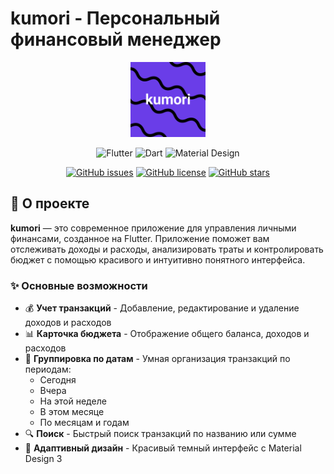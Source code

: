 # kumori - Персональный финансовый менеджер

<div align="center">
  <img src="assets/logo/logo.png" alt="Kumori Logo" width="120" height="120"/>
  
  ![Flutter](https://img.shields.io/badge/Flutter-02569B?style=for-the-badge&logo=flutter&logoColor=white)
  ![Dart](https://img.shields.io/badge/Dart-0175C2?style=for-the-badge&logo=dart&logoColor=white)
  ![Material Design](https://img.shields.io/badge/Material%20Design-757575?style=for-the-badge&logo=material-design&logoColor=white)
  
  [![GitHub issues](https://img.shields.io/github/issues/your-username/kumori?style=flat-square)](https://github.com/your-username/kumori/issues)
  [![GitHub license](https://img.shields.io/github/license/your-username/kumori?style=flat-square)](https://github.com/your-username/kumori/blob/main/LICENSE)
  [![GitHub stars](https://img.shields.io/github/stars/your-username/kumori?style=flat-square)](https://github.com/your-username/kumori/stargazers)
</div>

## 📱 О проекте

**kumori** — это современное приложение для управления личными финансами, созданное на Flutter. Приложение поможет вам отслеживать доходы и расходы, анализировать траты и контролировать бюджет с помощью красивого и интуитивно понятного интерфейса.

### ✨ Основные возможности

- 💰 **Учет транзакций** - Добавление, редактирование и удаление доходов и расходов
- 📊 **Карточка бюджета** - Отображение общего баланса, доходов и расходов
- 📅 **Группировка по датам** - Умная организация транзакций по периодам:
  - Сегодня
  - Вчера  
  - На этой неделе
  - В этом месяце
  - По месяцам и годам
- 🔍 **Поиск** - Быстрый поиск транзакций по названию или сумме
- 📱 **Адаптивный дизайн** - Красивый темный интерфейс с Material Design 3





